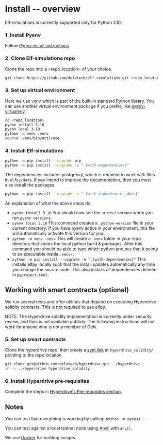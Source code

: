 # Install -- overview

Elf-simulations is currently supported only for Python 3.10.

### 1. Install Pyenv

Follow [Pyenv install instructions](https://github.com/pyenv/pyenv#installation).

### 2. Clone Elf-simulations repo

Clone the repo into a <repo_location> of your choice.

```bash
git clone https://github.com/delvtech/elf-simulations.git <repo_location>
```

### 3. Set up virtual environment

Here we use [venv](https://docs.python.org/3/library/venv.html) which is part of the built-in standard Python library. You can use another virtual environment package if you prefer, like [pyenv-virtualenv](https://github.com/pyenv/pyenv-virtualenv).

```bash
cd <repo_location>
pyenv install 3.10
pyenv local 3.10
python -m venv .venv
source .venv/bin/activate
```

### 4. Install Elf-simulations

```bash
python -m pip install --upgrade pip
python -m pip install --upgrade -e ".[with-dependencies]"
```

The dependencies includes postgresql, which is required to work with files in `elfpy/data`.
If you intend to improve the documentation, then you must also install the packages:

```bash
python -m pip install --upgrade -e ".[with-dependencies,docs]"
```

An explanation of what the above steps do:

- `pyenv install 3.10` You should now see the correct version when you run `pyenv versions`.
- `pyenv local 3.10` This command creates a `.python-version` file in your current directory. If you have pyenv active in your environment, this file will automatically activate this version for you.
- `python -m venv .venv` This will create a `.venv` folder in your repo directory that stores the local python build & packages. After this command you should be able to type which python and see that it points to an executable inside `.venv/`.
- `python -m pip install --upgrade -e ".[with-dependencies]"` This installs elfpy locally such that the install updates automatically any time you change the source code. This also installs all dependencies defined in `pyproject.toml`.

## Working with smart contracts (optional)

We run several tests and offer utilities that depend on executing Hyperdrive solidity contracts. This is not required to use elfpy.

NOTE: The Hyperdrive solidity implementation is currently under security review, and thus is not available publicly.
The following instructions will not work for anyone who is not a member of Delv.

### 5. Set up smart contracts

Clone the hyperdrive repo, then create a [sym link](https://en.wikipedia.org/wiki/Symbolic_link#POSIX_and_Unix-like_operating_systems) at `hyperdrive_solidity/` pointing to the repo location.

```bash
git clone git@github.com:delvtech/hyperdrive.git ../hyperdrive
ln -s ../hyperdrive hyperdrive_solidity
```

### 6. Install Hyperdrive pre-requisites

Complete the steps in [Hyperdrive's Pre-requisites section](https://github.com/delvtech/hyperdrive#pre-requisites).

## Notes

You can test that everything is working by calling: `python -m pytest .`

You can test against a local testnet node using [Anvil](<[url](https://book.getfoundry.sh/reference/anvil/)>) with `anvil`.

We use [Docker](docs.docker.com/get-docker) for building images.
